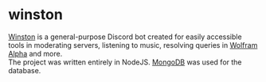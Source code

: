# winston
[Winston](https://top.gg/bot/786699646114070529) is a general-purpose Discord bot created for easily accessible tools in moderating servers, listening to music, resolving queries in [Wolfram Alpha](https://www.wolframalpha.com/) and more.
<br />
The project was written entirely in NodeJS. [MongoDB](https://www.mongodb.com/) was used for the database.
